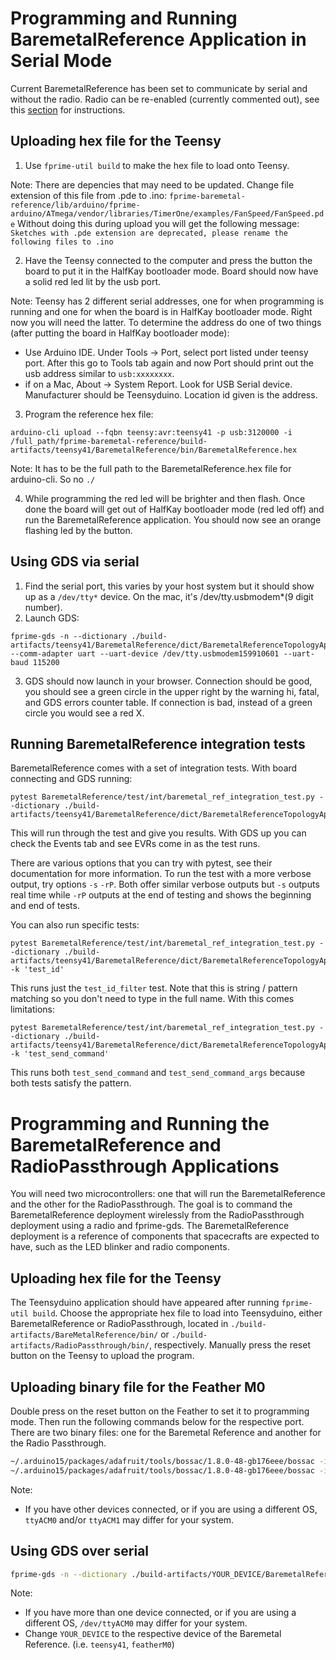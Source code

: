# Programming and Running BaremetalReference Application in Serial Mode
Current BaremetalReference has been set to communicate by serial and without the radio. Radio can be re-enabled (currently commented out), see this [section](#programming-and-running-the-baremetalreference-and-radiopassthrough-applications) for instructions.

## Uploading hex file for the Teensy
1. Use `fprime-util build` to make the hex file to load onto Teensy.

Note: There are depencies that may need to be updated. Change file extension of this file from .pde to .ino: `fprime-baremetal-reference/lib/arduino/fprime-arduino/ATmega/vendor/libraries/TimerOne/examples/FanSpeed/FanSpeed.pde`
Without doing this during upload you will get the following message:
`Sketches with .pde extension are deprecated, please rename the following files to .ino`

2. Have the Teensy connected to the computer and press the button the board to put it in the HalfKay bootloader mode. Board should now have a solid red led lit by the usb port.

Note: Teensy has 2 different serial addresses, one for when programming is running and one for when the board is in HalfKay bootloader mode. Right now you will need the latter. To determine the address do one of two things (after putting the board in HalfKay bootloader mode):
- Use Arduino IDE. Under Tools -> Port, select port listed under teensy port. After this go to Tools tab again and now Port should print out the usb address similar to `usb:xxxxxxxx`.
- if on a Mac, About -> System Report. Look for USB Serial device. Manufacturer should be Teensyduino. Location id given is the address.

3. Program the reference hex file:
```
arduino-cli upload --fqbn teensy:avr:teensy41 -p usb:3120000 -i /full_path/fprime-baremetal-reference/build-artifacts/teensy41/BaremetalReference/bin/BaremetalReference.hex
```

Note: It has to be the full path to the BaremetalReference.hex file for arduino-cli. So no `./`

4. While programming the red led will be brighter and then flash. Once done the board will get out of HalfKay bootloader mode (red led off) and run the BaremetalReference application. You should now see an orange flashing led by the button.

## Using GDS via serial
1. Find the serial port, this varies by your host system but it should show up as a `/dev/tty*` device. On the mac, it's /dev/tty.usbmodem*(9 digit number).
2. Launch GDS: 
```
fprime-gds -n --dictionary ./build-artifacts/teensy41/BaremetalReference/dict/BaremetalReferenceTopologyAppDictionary.xml --comm-adapter uart --uart-device /dev/tty.usbmodem159910601 --uart-baud 115200
```
3. GDS should now launch in your browser. Connection should be good, you should see a green circle in the upper right by the warning hi, fatal, and GDS errors counter table. If connection is bad, instead of a green circle you would see a red X.

## Running BaremetalReference integration tests
BaremetalReference comes with a set of integration tests. With board connecting and GDS running:
```
pytest BaremetalReference/test/int/baremetal_ref_integration_test.py --dictionary ./build-artifacts/teensy41/BaremetalReference/dict/BaremetalReferenceTopologyAppDictionary.xml
```
This will run through the test and give you results. With GDS up you can check the Events tab and see EVRs come in as the test runs.

There are various options that you can try with pytest, see their documentation for more information. To run the test with a more verbose output, try options `-s` `-rP`. Both offer similar verbose outputs but `-s` outputs real time while `-rP` outputs at the end of testing and shows the beginning and end of tests.

You can also run specific tests:
```
pytest BaremetalReference/test/int/baremetal_ref_integration_test.py --dictionary ./build-artifacts/teensy41/BaremetalReference/dict/BaremetalReferenceTopologyAppDictionary.xml -k 'test_id'
```
This runs just the `test_id_filter` test. Note that this is string / pattern matching so you don't need to type in the full name. With this comes limitations:
```
pytest BaremetalReference/test/int/baremetal_ref_integration_test.py --dictionary ./build-artifacts/teensy41/BaremetalReference/dict/BaremetalReferenceTopologyAppDictionary.xml -k 'test_send_command'
```
This runs both `test_send_command` and `test_send_command_args` because both tests satisfy the pattern.

# Programming and Running the BaremetalReference and RadioPassthrough Applications
You will need two microcontrollers: one that will run the BaremetalReference and the other for the RadioPassthrough. The goal is to command the BaremetalReference deployment wirelessly from the RadioPassthrough deployment using a radio and fprime-gds. The BaremetalReference deployment is a reference of components that spacecrafts are expected to have, such as the LED blinker and radio components.

## Uploading hex file for the Teensy
The Teensyduino application should have appeared after running `fprime-util build`. Choose the appropriate hex file to load into Teensyduino, either BaremetalReference or RadioPassthrough, located in `./build-artifacts/BareMetalReference/bin/` or `./build-artifacts/RadioPassthrough/bin/`, respectively. Manually press the reset button on the Teensy to upload the program.

## Uploading binary file for the Feather M0
Double press on the reset button on the Feather to set it to programming mode. Then run the following commands below for the respective port. There are two binary files: one for the Baremetal Reference and another for the Radio Passthrough. 
```sh
~/.arduino15/packages/adafruit/tools/bossac/1.8.0-48-gb176eee/bossac -i -d --port=ttyACM0 -U -i --offset=0x2000 -w -v ./build-artifacts/featherM0/RadioPassthrough/bin/RadioPassthrough.bin -R
~/.arduino15/packages/adafruit/tools/bossac/1.8.0-48-gb176eee/bossac -i -d --port=ttyACM1 -U -i --offset=0x2000 -w -v ./build-artifacts/featherM0/BaremetalReference/bin/BaremetalReference.bin -R

```
Note:
  - If you have other devices connected, or if you are using a different OS, `ttyACM0` and/or `ttyACM1` may differ for your system.

## Using GDS over serial
```sh
fprime-gds -n --dictionary ./build-artifacts/YOUR_DEVICE/BaremetalReference/dict/BaremetalReferenceTopologyAppDictionary.xml --comm-adapter uart --uart-device /dev/ttyACM0 --uart-baud 115200
```
Note:
  - If you have more than one device connected, or if you are using a different OS, `/dev/ttyACM0` may differ for your system.
  - Change `YOUR_DEVICE` to the respective device of the Baremetal Reference. (i.e. `teensy41`, `featherM0`)